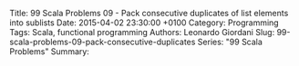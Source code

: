 Title: 99 Scala Problems 09 - Pack consecutive duplicates of list elements into sublists
Date: 2015-04-02 23:30:00 +0100
Category: Programming
Tags: Scala, functional programming
Authors: Leonardo Giordani
Slug: 99-scala-problems-09-pack-consecutive-duplicates
Series: "99 Scala Problems"
Summary: 
